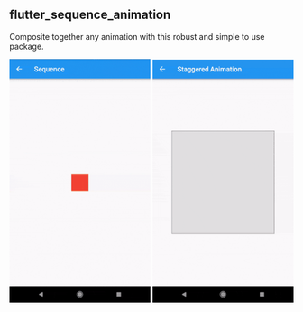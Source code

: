 ## flutter_sequence_animation

Composite together any animation with this robust and simple to use package.

<p>
	<img src="images/flutter_sequence_animation1.gif" width="250" />
	<img src="images/flutter_sequence_animation2.gif" width="250" />
</p>